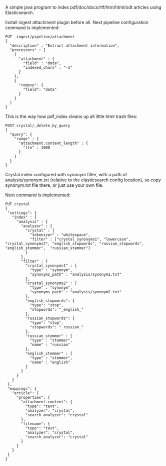 A simple java program to index pdf/doc/docx/rtf/htm/html/odt articles using Elasticsearch.

Install ingest attachment plugin before all. Next pipeline configuration command is implemented:
```
PUT _ingest/pipeline/attachment
{
  "description" : "Extract attachment information",
  "processors" : [
    {
      "attachment" : {
        "field" : "data",
        "indexed_chars" : "-1"
      }
    },
    {
      "remove": {
        "field": "data"
      }
    }
  ]
}
```
This is the way how pdf_index cleans up all little html trash files:
```
POST crystal/_delete_by_query
{
  "query": {
    "range" : {
      "attachment.content_length" : {
        "lte" : 1000
      }
    }
  }
}
```
 Crystal index configured with synonym filter,
 with a path of analysis/synonym.txt (relative to the elasticsearch config location),
 so copy synonym.txt file there, or just use your own file.

 Next command is implemented:
 ```
PUT crystal
{
  "settings": {
    "index" : {
      "analysis" : {
        "analyzer" : {
          "crystal" : {
            "tokenizer" : "whitespace",
            "filter" : ["crystal_synonyms1", "lowercase", "crystal_synonyms2", "english_stopwords", "russian_stopwords", "english_stemmer",  "russian_stemmer"]
          }
        },
        "filter" : {
          "crystal_synonyms1" : {
            "type" : "synonym",
            "synonyms_path" : "analysis/synonym1.txt"
          },
          "crystal_synonyms2" : {
            "type" : "synonym",
            "synonyms_path" : "analysis/synonym2.txt"
          },
          "english_stopwords": {
            "type": "stop",
            "stopwords": "_english_"
          },
          "russian_stopwords": {
            "type": "stop",
            "stopwords": "_russian_"
          },
          "russian_stemmer" : {
            "type" : "stemmer",
            "name" : "russian"
          },
          "english_stemmer" : {
            "type" : "stemmer",
            "name" : "english"
          }
        }
      }
    }
  },
  "mappings": {
    "article": {
      "properties": {
        "attachment.content": {
          "type": "text",
          "analyzer": "crystal",
          "search_analyzer": "crystal"
        },
        "filename": {
          "type": "text",
          "analyzer": "crystal",
          "search_analyzer": "crystal"
        }
      }
    }
  }
}
```
